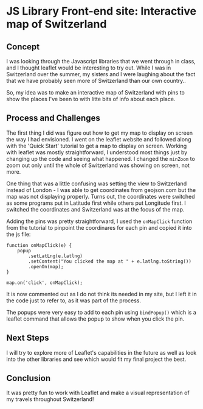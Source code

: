 # JS Library Front-end site: Interactive map of Switzerland 

## Concept
I was looking through the Javascript libraries that we went through in class, and I thought leaflet would be interesting to try out. 
While I was in Switzerland over the summer, my sisters and I were laughing about the fact that we have probably seen more of Switzerland than our own country..

So, my idea was to make an interactive map of Switzerland with pins to show the places I've been to with litte bits of info about each place. 

## Process and Challenges
The first thing I did was figure out how to get my map to display on screen the way I had envisioned. 
I went on the leaflet website and followed along with the 'Quick Start' tutorial to get a map to display on screen.
Working with leaflet was mostly straightforward, I understood most things just by changing up the code and seeing what happened. 
I changed the ```minZoom``` to zoom out only until the whole of Switzerland was showing on screen, not more.

One thing that was a little confusing was setting the view to Switzerland instead of London - I was able to get coordinates from geojson.com but the map was not displaying properly.
Turns out, the coordinates were switched as some programs put in Latitude first while others put Longitude first. I switched the coordinates and Switzerland was at the focus of the map.

Adding the pins was pretty straightforward, I used the ```onMapClick``` function from the tutorial to pinpoint the coordinares for each pin and copied it into the js file:
```
function onMapClick(e) {
    popup
        .setLatLng(e.latlng)
        .setContent("You clicked the map at " + e.latlng.toString())
        .openOn(map);
}

map.on('click', onMapClick);
```
It is now commented out as I do not think its needed in my site, but I left it in the code just to refer to, as it was part of the process.

The popups were very easy to add to each pin using ```bindPopup()``` which is a leaflet command that allows the popup to show when you click the pin.


## Next Steps
I will try to explore more of Leaflet's capabilities in the future as well as look into the other libraries and see which would fit my final project the best.

## Conclusion
It was pretty fun to work with Leaflet and make a visual representation of my travels throughout Switzerland!
